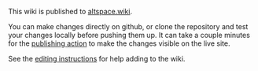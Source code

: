 This wiki is published to [altspace.wiki](https://altspace.wiki).

You can make changes directly on github, or clone the repository and test your changes locally before pushing them up. It can take a couple minutes for the [publishing action](https://github.com/Air-Light-Time-Space/wiki/actions) to make the changes visible on the live site.

See the [editing instructions](https://altspace.wiki/editing.html) for help adding to the wiki.
